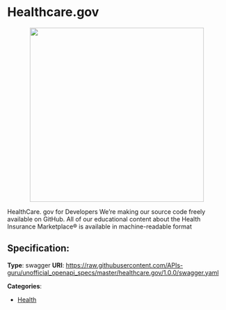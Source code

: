 # Healthcare.gov
<p align="center">
    <img width="400" src="https://raw.githubusercontent.com/apis-list/apis-list/apis/healthcare-gov/logo_256x256.png" />
</p>

HealthCare. gov for Developers We’re making our source code freely available on GitHub. All of our educational content about the Health Insurance Marketplace® is available in machine-readable format

## Specification:
**Type**: swagger
**URI**: https://raw.githubusercontent.com/APIs-guru/unofficial_openapi_specs/master/healthcare.gov/1.0.0/swagger.yaml


**Categories**:
- [Health](https://github.com/apis-list/apis-list#health)



